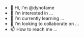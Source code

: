 - 👋 Hi, I’m @dynofame
- 👀 I’m interested in ...
- 🌱 I’m currently learning ...
- 💞️ I’m looking to collaborate on ...
- 📫 How to reach me ...

<!---
dynofame/dynofame is a ✨ special ✨ repository because its `README.md` (this file) appears on your GitHub profile.
You can click the Preview link to take a look at your changes.
--->
